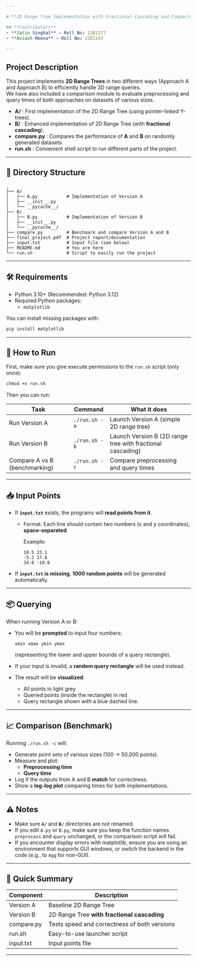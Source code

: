 ```yaml
---

# **2D Range Tree Implementation with Fractional Cascading and Comparison**

## **Contributors**
- **Jatin Singhal** — Roll No: 22B1277
- **Aviash Meena** — Roll No: 22B1243

---
```


## **Project Description**

This project implements **2D Range Trees** in two different ways (Approach A and Approach B) to efficiently handle 2D range queries.  
We have also included a comparison module to evaluate preprocessing and query times of both approaches on datasets of various sizes.

- **A/** : First implementation of the 2D Range Tree (using pointer-linked Y-trees).
- **B/** : Enhanced implementation of 2D Range Tree (with **fractional cascading**).
- **compare.py** : Compares the performance of **A** and **B** on randomly generated datasets.
- **run.sh** : Convenient shell script to run different parts of the project.

---

## 📂 Directory Structure

```
.
├── A/
│   ├── A.py           # Implementation of Version A
│   ├── __init__.py
│   └── __pycache__/
├── B/
│   ├── B.py           # Implementation of Version B
│   ├── __init__.py
│   └── __pycache__/
├── compare.py         # Benchmark and compare Version A and B
├── final_project.pdf  # Project report/documentation
├── input.txt          # Input file (see below)
├── README.md          # You are here
└── run.sh             # Script to easily run the project
```

---

## 🛠 Requirements

- Python 3.10+ (Recommended: Python 3.12)
- Required Python packages:
  - `matplotlib`

You can install missing packages with:

```bash
pip install matplotlib
```

---

## 🚀 How to Run

First, make sure you give execute permissions to the `run.sh` script (only once):

```bash
chmod +x run.sh
```

Then you can run:

| Task                          | Command       | What it does                                       |
| ----------------------------- | ------------- | -------------------------------------------------- |
| Run Version A                 | `./run.sh -a` | Launch Version A (simple 2D range tree)            |
| Run Version B                 | `./run.sh -b` | Launch Version B (2D range tree with fractional cascading) |
| Compare A vs B (benchmarking) | `./run.sh -c` | Compare preprocessing and query times             |

---

## 📥 Input Points

- If **`input.txt`** exists, the programs will **read points from it**.

  - Format: Each line should contain two numbers (x and y coordinates), **space-separated**.

    Example:

    ```
    10.5 23.1
    -5.2 17.8
    34.0 -10.0
    ```

- If **`input.txt` is missing**, **1000 random points** will be generated automatically.

---

## 📦 Querying

When running Version A or B:

- You will be **prompted** to input four numbers:

  ```
  xmin xmax ymin ymax
  ```

  (representing the lower and upper bounds of a query rectangle).

- If your input is invalid, a **random query rectangle** will be used instead.

- The result will be **visualized**:
  - All points in light grey
  - Queried points (inside the rectangle) in red
  - Query rectangle shown with a blue dashed line.

---

## 📈 Comparison (Benchmark)

Running `./run.sh -c` will:

- Generate point sets of various sizes (100 → 50,000 points).
- Measure and plot:
  - **Preprocessing time**
  - **Query time**
- Log if the outputs from A and B **match** for correctness.
- Show a **log-log plot** comparing times for both implementations.

---

## ⚠️ Notes

- Make sure **`A/`** and **`B/`** directories are not renamed.
- If you edit `A.py` or `B.py`, make sure you keep the function names `preprocess` and `query` unchanged, or the comparison script will fail.
- If you encounter display errors with matplotlib, ensure you are using an environment that supports GUI windows, or switch the backend in the code (e.g., to `Agg` for non-GUI).

---

## 🧠 Quick Summary

| Component  | Description                                           |
| ---------- | ----------------------------------------------------- |
| Version A  | Baseline 2D Range Tree                                 |
| Version B  | 2D Range Tree **with fractional cascading**            |
| compare.py | Tests speed and correctness of both versions          |
| run.sh     | Easy-to-use launcher script                           |
| input.txt  | Input points file                                     |

---
